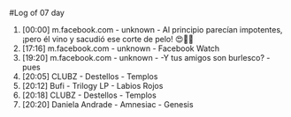 #Log of 07 day

1. [00:00] m.facebook.com - unknown - Al principio parecían impotentes, ¡pero él vino y sacudió ese corte de pelo! 😍💈🔥
1. [17:16] m.facebook.com - unknown - Facebook Watch
1. [19:20] m.facebook.com - unknown - -Y tus amigos son burlesco? -pues
1. [20:05] CLUBZ - Destellos - Templos
1. [20:12] Bufi - Trilogy LP - Labios Rojos
1. [20:18] CLUBZ - Destellos - Templos
1. [20:20] Daniela Andrade - Amnesiac - Genesis
